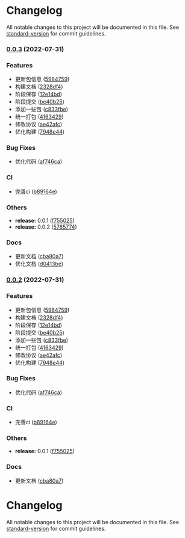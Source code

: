 # Changelog

All notable changes to this project will be documented in this file. See [standard-version](https://github.com/conventional-changelog/standard-version) for commit guidelines.

### [0.0.3](https://github.com/galaxy-s10/billd-monorepo/compare/v0.0.1...v0.0.3) (2022-07-31)


### Features

* 更新包信息 ([5984759](https://github.com/galaxy-s10/billd-monorepo/commit/5984759408d4a3af9c6d286bdafd9e8166b1fc19))
* 构建文档 ([2328df4](https://github.com/galaxy-s10/billd-monorepo/commit/2328df47ce431a68486c82d43fd28d73f31d4151))
* 阶段保存 ([12e14bd](https://github.com/galaxy-s10/billd-monorepo/commit/12e14bdb693907dd6229883c51973c8302351f70))
* 阶段提交 ([be40b25](https://github.com/galaxy-s10/billd-monorepo/commit/be40b257f2a38828d1a6354922aa76641c34322d))
* 添加一些包 ([c833fbe](https://github.com/galaxy-s10/billd-monorepo/commit/c833fbecfbbc7f73a442a670b0f0ccfe6f6e019b))
* 统一打包 ([4163429](https://github.com/galaxy-s10/billd-monorepo/commit/416342956c92046279684da50748b8b355559de8))
* 修改协议 ([ae42afc](https://github.com/galaxy-s10/billd-monorepo/commit/ae42afc0131f7955f29a16fc53480b0a1d67373d))
* 优化构建 ([7948e44](https://github.com/galaxy-s10/billd-monorepo/commit/7948e4406e1bf41d7a8d6625fc916631fa490154))


### Bug Fixes

* 优化代码 ([af746ca](https://github.com/galaxy-s10/billd-monorepo/commit/af746ca23bfca3a186d0d28274177a9a2e3d46c4))


### CI

* 完善ci ([b89164e](https://github.com/galaxy-s10/billd-monorepo/commit/b89164e54ad2b6faefbe83d32bc80f7c86b68e1c))


### Others

* **release:** 0.0.1 ([f755025](https://github.com/galaxy-s10/billd-monorepo/commit/f7550250b8900b937ecffe9b2c25c52719ad5a39))
* **release:** 0.0.2 ([5765774](https://github.com/galaxy-s10/billd-monorepo/commit/57657740f398b8402745fc8d913d699388ceae82))


### Docs

* 更新文档 ([cba80a7](https://github.com/galaxy-s10/billd-monorepo/commit/cba80a7f9146a6e0052802a5f5a5c33a0f77963c))
* 优化文档 ([d0413be](https://github.com/galaxy-s10/billd-monorepo/commit/d0413be99810e6b2b95e5152bfc1fd06c95c3db6))

### [0.0.2](https://github.com/galaxy-s10/billd-monorepo/compare/v0.0.1...v0.0.2) (2022-07-31)


### Features

* 更新包信息 ([5984759](https://github.com/galaxy-s10/billd-monorepo/commit/5984759408d4a3af9c6d286bdafd9e8166b1fc19))
* 构建文档 ([2328df4](https://github.com/galaxy-s10/billd-monorepo/commit/2328df47ce431a68486c82d43fd28d73f31d4151))
* 阶段保存 ([12e14bd](https://github.com/galaxy-s10/billd-monorepo/commit/12e14bdb693907dd6229883c51973c8302351f70))
* 阶段提交 ([be40b25](https://github.com/galaxy-s10/billd-monorepo/commit/be40b257f2a38828d1a6354922aa76641c34322d))
* 添加一些包 ([c833fbe](https://github.com/galaxy-s10/billd-monorepo/commit/c833fbecfbbc7f73a442a670b0f0ccfe6f6e019b))
* 统一打包 ([4163429](https://github.com/galaxy-s10/billd-monorepo/commit/416342956c92046279684da50748b8b355559de8))
* 修改协议 ([ae42afc](https://github.com/galaxy-s10/billd-monorepo/commit/ae42afc0131f7955f29a16fc53480b0a1d67373d))
* 优化构建 ([7948e44](https://github.com/galaxy-s10/billd-monorepo/commit/7948e4406e1bf41d7a8d6625fc916631fa490154))


### Bug Fixes

* 优化代码 ([af746ca](https://github.com/galaxy-s10/billd-monorepo/commit/af746ca23bfca3a186d0d28274177a9a2e3d46c4))


### CI

* 完善ci ([b89164e](https://github.com/galaxy-s10/billd-monorepo/commit/b89164e54ad2b6faefbe83d32bc80f7c86b68e1c))


### Others

* **release:** 0.0.1 ([f755025](https://github.com/galaxy-s10/billd-monorepo/commit/f7550250b8900b937ecffe9b2c25c52719ad5a39))


### Docs

* 更新文档 ([cba80a7](https://github.com/galaxy-s10/billd-monorepo/commit/cba80a7f9146a6e0052802a5f5a5c33a0f77963c))

# Changelog

All notable changes to this project will be documented in this file. See [standard-version](https://github.com/conventional-changelog/standard-version) for commit guidelines.

